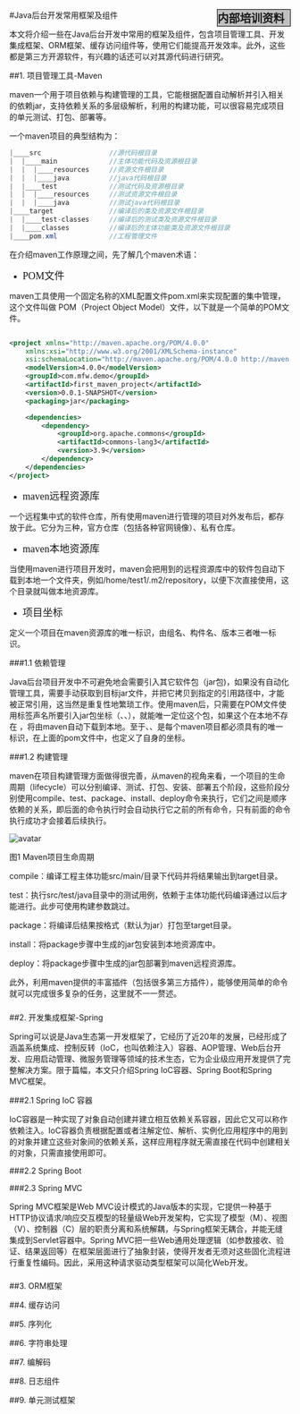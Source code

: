 <div style="background-color:silver;border:1px solid #000;width:130px;float:right;font-size:20px;font-weight:bold;">内部培训资料</div>
#Java后台开发常用框架及组件

本文将介绍一些在Java后台开发中常用的框架及组件，包含项目管理工具、开发集成框架、ORM框架、缓存访问组件等，使用它们能提高开发效率。此外，这些都是第三方开源软件，有兴趣的话还可以对其源代码进行研究。

##1. 项目管理工具-Maven

maven一个用于项目依赖与构建管理的工具，它能根据配置自动解析并引入相关的依赖jar，支持依赖关系的多层级解析，利用的构建功能，可以很容易完成项目的单元测试、打包、部署等。

一个maven项目的典型结构为：

```java
|____src                 //源代码根目录
|  |____main             //主体功能代码及资源根目录
|  |  |____resources     //资源文件根目录
|  |  |____java          //java代码根目录
|  |____test             //测试代码及资源根目录
|  |  |____resources     //测试资源文件根目录
|  |  |____java          //测试java代码根目录
|____target              //编译后的类及资源文件根目录
|  |____test-classes     //编译后的测试类及资源文件根目录
|  |____classes          //编译后的主体功能类及资源文件根目录
|____pom.xml             //工程管理文件
```



在介绍maven工作原理之间，先了解几个maven术语：

- <font face="黑体" size="4">POM文件</font>

maven工具使用一个固定名称的XML配置文件pom.xml来实现配置的集中管理，这个文件叫做 POM（Project Object Model）文件，以下就是一个简单的POM文件。

```xml

<project xmlns="http://maven.apache.org/POM/4.0.0"
    xmlns:xsi="http://www.w3.org/2001/XMLSchema-instance"
    xsi:schemaLocation="http://maven.apache.org/POM/4.0.0 http://maven.apache.org/xsd/maven-4.0.0.xsd">
    <modelVersion>4.0.0</modelVersion>
    <groupId>com.mfw.demo</groupId>
    <artifactId>first_maven_project</artifactId>
    <version>0.0.1-SNAPSHOT</version>
    <packaging>jar</packaging>

    <dependencies>
        <dependency>
            <groupId>org.apache.commons</groupId>
            <artifactId>commons-lang3</artifactId>
            <version>3.9</version>
        </dependency>
    </dependencies>
</project>
```
- <font face="黑体" size="4">maven远程资源库</font>

一个远程集中式的软件仓库，所有使用maven进行管理的项目对外发布后，都存放于此。它分为三种，官方仓库（包括各种官网镜像）、私有仓库。
- <font face="黑体" size="4">maven本地资源库</font>

当使用maven进行项目开发时，maven会把用到的远程资源库中的软件包自动下载到本地一个文件夹，例如/home/test1/.m2/repository，以便下次直接使用，这个目录就叫做本地资源库。
- <font face="黑体" size="4">项目坐标</font>

定义一个项目在maven资源库的唯一标识，由组名、构件名、版本三者唯一标识。


###1.1 依赖管理

Java后台项目开发中不可避免地会需要引入其它软件包（jar包)，如果没有自动化管理工具，需要手动获取到目标jar文件，并把它拷贝到指定的引用路径中，才能被正常引用，这当然是重复性地繁琐工作。使用maven后，只需要在POM文件使用<dependency>标签声名所要引入jar包坐标（<groupId>、<artifactId>、<version>），就能唯一定位这个包，如果这个在本地不存在 ，将由maven自动下载到本地。至于<groupId>、<artifactId>、<version>是每个maven项目都必须具有的唯一标识，在上面的pom文件中，也定义了自身的坐标。

###1.2 构建管理

maven在项目构建管理方面做得很完善，从maven的视角来看，一个项目的生命周期（lifecycle）可以分别编译、测试、打包、安装、部署五个阶段，这些阶段分别使用compile、test、package、install、deploy命令来执行，它们之间是顺序依赖的关系，即后面的命令执行时会自动执行它之前的所有命令，只有前面的命令执行成功才会接着后续执行。

![avatar](https://s2.ax1x.com/2019/06/26/ZexHHJ.md.png)

图1 Maven项目生命周期

compile：编译工程主体功能src/main/目录下代码并将结果输出到target目录。

test：执行src/test/java目录中的测试用例，依赖于主体功能代码编译通过以后才能进行。此步可使用构建参数跳过。

package：将编译后结果按格式（默认为jar）打包至target目录。

install：将package步骤中生成的jar包安装到本地资源库中。

deploy：将package步骤中生成的jar包部署到maven远程资源库。



此外，利用maven提供的丰富插件（包括很多第三方插件），能够使用简单的命令就可以完成很多复杂的任务，这里就不一一赘述。

### 

##2. 开发集成框架-Spring

Spring可以说是Java生态第一开发框架了，它经历了近20年的发展，已经形成了涵盖系统集成、控制反转（IoC，也叫依赖注入）容器、AOP管理、Web后台开发、应用启动管理、微服务管理等领域的技术生态，它为企业级应用开发提供了完整解决方案。限于篇幅，本文只介绍Spring IoC容器、Spring Boot和Spring MVC框架。

###2.1 Spring IoC 容器

IoC容器是一种实现了对象自动创建并建立相互依赖关系容器，因此它又可以称作依赖注入。IoC容器负责根据配置或者注解定位、解析、实例化应用程序中的用到的对象并建立这些对象间的依赖关系，这样应用程序就无需直接在代码中创建相关的对象，只需直接使用即可。



###2.2 Spring Boot



###2.3 Spring MVC

Spring MVC框架是Web MVC设计模式的Java版本的实现，它提供一种基于HTTP协议请求/响应交互模型的轻量级Web开发架构，它实现了模型（M）、视图（V）、控制器（C）层的职责分离和系统解耦，与Spring框架无耦合，并能无缝集成到Servlet容器中。Spring MVC把一些Web通用处理逻辑（如参数接收、验证、结果返回等）在框架层面进行了抽象封装，使得开发者无须对这些固化流程进行重复性编码。因此，采用这种请求驱动类型框架可以简化Web开发。

###




##3. ORM框架


##4. 缓存访问


##5. 序列化


##6. 字符串处理


##7. 编解码


##8. 日志组件


##9. 单元测试框架
